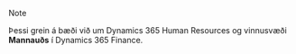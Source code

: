 > [!NOTE]
> Þessi grein á bæði við um Dynamics 365 Human Resources og vinnusvæði **Mannauðs** í Dynamics 365 Finance.